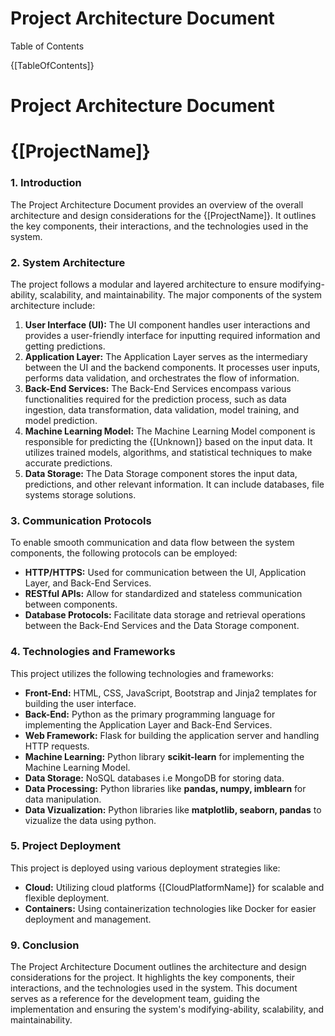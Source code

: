 # Project Architecture Document

Table of Contents

{[TableOfContents]}

# Project Architecture Document

# {[ProjectName]}

### 1. Introduction

The Project Architecture Document provides an overview of the overall architecture and design considerations for the {[ProjectName]}. It outlines the key components, their interactions, and the technologies used in the system.

### 2. System Architecture

The project follows a modular and layered architecture to ensure modifying-ability, scalability, and maintainability. The major components of the system architecture include:

1. **User Interface (UI):** The UI component handles user interactions and provides a user-friendly interface for inputting required information and getting predictions.
2. **Application Layer:** The Application Layer serves as the intermediary between the UI and the backend components. It processes user inputs, performs data validation, and orchestrates the flow of information.
3. **Back-End Services:** The Back-End Services encompass various functionalities required for the prediction process, such as data ingestion, data transformation, data validation, model training, and model prediction.
4. **Machine Learning Model:** The Machine Learning Model component is responsible for predicting the {[Unknown]} based on the input data. It utilizes trained models, algorithms, and statistical techniques to make accurate predictions.
5. **Data Storage:** The Data Storage component stores the input data, predictions, and other relevant information. It can include databases, file systems storage solutions.

### 3. Communication Protocols

To enable smooth communication and data flow between the system components, the following protocols can be employed:

- **HTTP/HTTPS:** Used for communication between the UI, Application Layer, and Back-End Services.
- **RESTful APIs:** Allow for standardized and stateless communication between components.
- **Database Protocols:** Facilitate data storage and retrieval operations between the Back-End Services and the Data Storage component.

### 4. Technologies and Frameworks

This project utilizes the following technologies and frameworks:

- **Front-End:** HTML, CSS, JavaScript, Bootstrap and Jinja2 templates for building the user interface.
- **Back-End:** Python as the primary programming language for implementing the Application Layer and Back-End Services.
- **Web Framework:** Flask for building the application server and handling HTTP requests.
- **Machine Learning:** Python library **scikit-learn** for implementing the Machine Learning Model.
- **Data Storage:** NoSQL databases i.e MongoDB for storing data.
- **Data Processing:** Python libraries like **pandas, numpy, imblearn** for data manipulation.
- **Data Vizualization:** Python libraries like **matplotlib, seaborn, pandas** to vizualize the data using python.

### 5. Project Deployment

This project is deployed using various deployment strategies like:

- **Cloud:** Utilizing cloud platforms {[CloudPlatformName]} for scalable and flexible deployment.
- **Containers:** Using containerization technologies like Docker for easier deployment and management.

### 9. Conclusion

The Project Architecture Document outlines the architecture and design considerations for the project. It highlights the key components, their interactions, and the technologies used in the system. This document serves as a reference for the development team, guiding the implementation and ensuring the system's modifying-ability, scalability, and maintainability.
